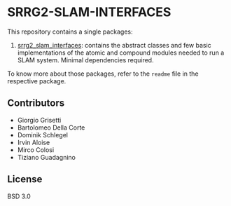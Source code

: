 # SRRG2-SLAM-INTERFACES
This repository contains a single packages:

  1. [srrg2_slam_interfaces](srrg2_slam_interfaces): contains the abstract classes and few basic implementations of
  the atomic and compound modules needed to run a SLAM system.
  Minimal dependencies required.

To know more about those packages, refer to the `readme` file in the respective package.

## Contributors
* Giorgio Grisetti
* Bartolomeo Della Corte
* Dominik Schlegel
* Irvin Aloise
* Mirco Colosi
* Tiziano Guadagnino

## License
BSD 3.0
